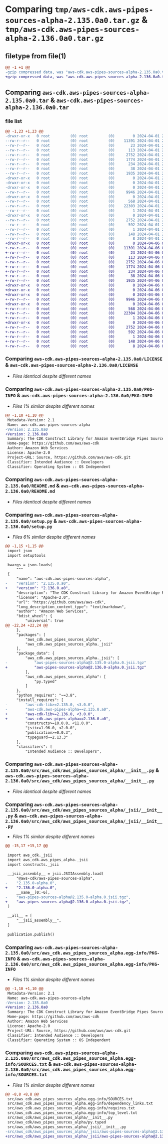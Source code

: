# Comparing `tmp/aws-cdk.aws-pipes-sources-alpha-2.135.0a0.tar.gz` & `tmp/aws-cdk.aws-pipes-sources-alpha-2.136.0a0.tar.gz`

## filetype from file(1)

```diff
@@ -1 +1 @@
-gzip compressed data, was "aws-cdk.aws-pipes-sources-alpha-2.135.0a0.tar", last modified: Mon Apr  1 23:12:32 2024, max compression
+gzip compressed data, was "aws-cdk.aws-pipes-sources-alpha-2.136.0a0.tar", last modified: Sat Apr  6 02:37:06 2024, max compression
```

## Comparing `aws-cdk.aws-pipes-sources-alpha-2.135.0a0.tar` & `aws-cdk.aws-pipes-sources-alpha-2.136.0a0.tar`

### file list

```diff
@@ -1,23 +1,23 @@
-drwxr-xr-x   0 root         (0) root         (0)        0 2024-04-01 23:12:32.656314 aws-cdk.aws-pipes-sources-alpha-2.135.0a0/
--rw-r--r--   0 root         (0) root         (0)    11391 2024-04-01 23:12:22.000000 aws-cdk.aws-pipes-sources-alpha-2.135.0a0/LICENSE
--rw-r--r--   0 root         (0) root         (0)       23 2024-04-01 23:12:22.000000 aws-cdk.aws-pipes-sources-alpha-2.135.0a0/MANIFEST.in
--rw-r--r--   0 root         (0) root         (0)      113 2024-04-01 23:12:22.000000 aws-cdk.aws-pipes-sources-alpha-2.135.0a0/NOTICE
--rw-r--r--   0 root         (0) root         (0)     2752 2024-04-01 23:12:32.656314 aws-cdk.aws-pipes-sources-alpha-2.135.0a0/PKG-INFO
--rw-r--r--   0 root         (0) root         (0)     1774 2024-04-01 23:12:22.000000 aws-cdk.aws-pipes-sources-alpha-2.135.0a0/README.md
--rw-r--r--   0 root         (0) root         (0)      234 2024-04-01 23:12:22.000000 aws-cdk.aws-pipes-sources-alpha-2.135.0a0/pyproject.toml
--rw-r--r--   0 root         (0) root         (0)       38 2024-04-01 23:12:32.656314 aws-cdk.aws-pipes-sources-alpha-2.135.0a0/setup.cfg
--rw-r--r--   0 root         (0) root         (0)     1935 2024-04-01 23:12:22.000000 aws-cdk.aws-pipes-sources-alpha-2.135.0a0/setup.py
-drwxr-xr-x   0 root         (0) root         (0)        0 2024-04-01 23:12:32.656314 aws-cdk.aws-pipes-sources-alpha-2.135.0a0/src/
-drwxr-xr-x   0 root         (0) root         (0)        0 2024-04-01 23:12:32.656314 aws-cdk.aws-pipes-sources-alpha-2.135.0a0/src/aws_cdk/
-drwxr-xr-x   0 root         (0) root         (0)        0 2024-04-01 23:12:32.656314 aws-cdk.aws-pipes-sources-alpha-2.135.0a0/src/aws_cdk/aws_pipes_sources_alpha/
--rw-r--r--   0 root         (0) root         (0)     9946 2024-04-01 23:12:22.000000 aws-cdk.aws-pipes-sources-alpha-2.135.0a0/src/aws_cdk/aws_pipes_sources_alpha/__init__.py
-drwxr-xr-x   0 root         (0) root         (0)        0 2024-04-01 23:12:32.656314 aws-cdk.aws-pipes-sources-alpha-2.135.0a0/src/aws_cdk/aws_pipes_sources_alpha/_jsii/
--rw-r--r--   0 root         (0) root         (0)      568 2024-04-01 23:12:22.000000 aws-cdk.aws-pipes-sources-alpha-2.135.0a0/src/aws_cdk/aws_pipes_sources_alpha/_jsii/__init__.py
--rw-r--r--   0 root         (0) root         (0)    22303 2024-04-01 23:12:22.000000 aws-cdk.aws-pipes-sources-alpha-2.135.0a0/src/aws_cdk/aws_pipes_sources_alpha/_jsii/aws-pipes-sources-alpha@2.135.0-alpha.0.jsii.tgz
--rw-r--r--   0 root         (0) root         (0)        1 2024-04-01 23:12:22.000000 aws-cdk.aws-pipes-sources-alpha-2.135.0a0/src/aws_cdk/aws_pipes_sources_alpha/py.typed
-drwxr-xr-x   0 root         (0) root         (0)        0 2024-04-01 23:12:32.656314 aws-cdk.aws-pipes-sources-alpha-2.135.0a0/src/aws_cdk.aws_pipes_sources_alpha.egg-info/
--rw-r--r--   0 root         (0) root         (0)     2752 2024-04-01 23:12:32.000000 aws-cdk.aws-pipes-sources-alpha-2.135.0a0/src/aws_cdk.aws_pipes_sources_alpha.egg-info/PKG-INFO
--rw-r--r--   0 root         (0) root         (0)      592 2024-04-01 23:12:32.000000 aws-cdk.aws-pipes-sources-alpha-2.135.0a0/src/aws_cdk.aws_pipes_sources_alpha.egg-info/SOURCES.txt
--rw-r--r--   0 root         (0) root         (0)        1 2024-04-01 23:12:32.000000 aws-cdk.aws-pipes-sources-alpha-2.135.0a0/src/aws_cdk.aws_pipes_sources_alpha.egg-info/dependency_links.txt
--rw-r--r--   0 root         (0) root         (0)      148 2024-04-01 23:12:32.000000 aws-cdk.aws-pipes-sources-alpha-2.135.0a0/src/aws_cdk.aws_pipes_sources_alpha.egg-info/requires.txt
--rw-r--r--   0 root         (0) root         (0)        8 2024-04-01 23:12:32.000000 aws-cdk.aws-pipes-sources-alpha-2.135.0a0/src/aws_cdk.aws_pipes_sources_alpha.egg-info/top_level.txt
+drwxr-xr-x   0 root         (0) root         (0)        0 2024-04-06 02:37:06.338828 aws-cdk.aws-pipes-sources-alpha-2.136.0a0/
+-rw-r--r--   0 root         (0) root         (0)    11391 2024-04-06 02:36:56.000000 aws-cdk.aws-pipes-sources-alpha-2.136.0a0/LICENSE
+-rw-r--r--   0 root         (0) root         (0)       23 2024-04-06 02:36:56.000000 aws-cdk.aws-pipes-sources-alpha-2.136.0a0/MANIFEST.in
+-rw-r--r--   0 root         (0) root         (0)      113 2024-04-06 02:36:56.000000 aws-cdk.aws-pipes-sources-alpha-2.136.0a0/NOTICE
+-rw-r--r--   0 root         (0) root         (0)     2752 2024-04-06 02:37:06.338828 aws-cdk.aws-pipes-sources-alpha-2.136.0a0/PKG-INFO
+-rw-r--r--   0 root         (0) root         (0)     1774 2024-04-06 02:36:56.000000 aws-cdk.aws-pipes-sources-alpha-2.136.0a0/README.md
+-rw-r--r--   0 root         (0) root         (0)      234 2024-04-06 02:36:56.000000 aws-cdk.aws-pipes-sources-alpha-2.136.0a0/pyproject.toml
+-rw-r--r--   0 root         (0) root         (0)       38 2024-04-06 02:37:06.338828 aws-cdk.aws-pipes-sources-alpha-2.136.0a0/setup.cfg
+-rw-r--r--   0 root         (0) root         (0)     1935 2024-04-06 02:36:56.000000 aws-cdk.aws-pipes-sources-alpha-2.136.0a0/setup.py
+drwxr-xr-x   0 root         (0) root         (0)        0 2024-04-06 02:37:06.338828 aws-cdk.aws-pipes-sources-alpha-2.136.0a0/src/
+drwxr-xr-x   0 root         (0) root         (0)        0 2024-04-06 02:37:06.338828 aws-cdk.aws-pipes-sources-alpha-2.136.0a0/src/aws_cdk/
+drwxr-xr-x   0 root         (0) root         (0)        0 2024-04-06 02:37:06.338828 aws-cdk.aws-pipes-sources-alpha-2.136.0a0/src/aws_cdk/aws_pipes_sources_alpha/
+-rw-r--r--   0 root         (0) root         (0)     9946 2024-04-06 02:36:56.000000 aws-cdk.aws-pipes-sources-alpha-2.136.0a0/src/aws_cdk/aws_pipes_sources_alpha/__init__.py
+drwxr-xr-x   0 root         (0) root         (0)        0 2024-04-06 02:37:06.338828 aws-cdk.aws-pipes-sources-alpha-2.136.0a0/src/aws_cdk/aws_pipes_sources_alpha/_jsii/
+-rw-r--r--   0 root         (0) root         (0)      568 2024-04-06 02:36:56.000000 aws-cdk.aws-pipes-sources-alpha-2.136.0a0/src/aws_cdk/aws_pipes_sources_alpha/_jsii/__init__.py
+-rw-r--r--   0 root         (0) root         (0)    22304 2024-04-06 02:36:56.000000 aws-cdk.aws-pipes-sources-alpha-2.136.0a0/src/aws_cdk/aws_pipes_sources_alpha/_jsii/aws-pipes-sources-alpha@2.136.0-alpha.0.jsii.tgz
+-rw-r--r--   0 root         (0) root         (0)        1 2024-04-06 02:36:56.000000 aws-cdk.aws-pipes-sources-alpha-2.136.0a0/src/aws_cdk/aws_pipes_sources_alpha/py.typed
+drwxr-xr-x   0 root         (0) root         (0)        0 2024-04-06 02:37:06.338828 aws-cdk.aws-pipes-sources-alpha-2.136.0a0/src/aws_cdk.aws_pipes_sources_alpha.egg-info/
+-rw-r--r--   0 root         (0) root         (0)     2752 2024-04-06 02:37:06.000000 aws-cdk.aws-pipes-sources-alpha-2.136.0a0/src/aws_cdk.aws_pipes_sources_alpha.egg-info/PKG-INFO
+-rw-r--r--   0 root         (0) root         (0)      592 2024-04-06 02:37:06.000000 aws-cdk.aws-pipes-sources-alpha-2.136.0a0/src/aws_cdk.aws_pipes_sources_alpha.egg-info/SOURCES.txt
+-rw-r--r--   0 root         (0) root         (0)        1 2024-04-06 02:37:06.000000 aws-cdk.aws-pipes-sources-alpha-2.136.0a0/src/aws_cdk.aws_pipes_sources_alpha.egg-info/dependency_links.txt
+-rw-r--r--   0 root         (0) root         (0)      148 2024-04-06 02:37:06.000000 aws-cdk.aws-pipes-sources-alpha-2.136.0a0/src/aws_cdk.aws_pipes_sources_alpha.egg-info/requires.txt
+-rw-r--r--   0 root         (0) root         (0)        8 2024-04-06 02:37:06.000000 aws-cdk.aws-pipes-sources-alpha-2.136.0a0/src/aws_cdk.aws_pipes_sources_alpha.egg-info/top_level.txt
```

### Comparing `aws-cdk.aws-pipes-sources-alpha-2.135.0a0/LICENSE` & `aws-cdk.aws-pipes-sources-alpha-2.136.0a0/LICENSE`

 * *Files identical despite different names*

### Comparing `aws-cdk.aws-pipes-sources-alpha-2.135.0a0/PKG-INFO` & `aws-cdk.aws-pipes-sources-alpha-2.136.0a0/PKG-INFO`

 * *Files 1% similar despite different names*

```diff
@@ -1,10 +1,10 @@
 Metadata-Version: 2.1
 Name: aws-cdk.aws-pipes-sources-alpha
-Version: 2.135.0a0
+Version: 2.136.0a0
 Summary: The CDK Construct Library for Amazon EventBridge Pipes Sources
 Home-page: https://github.com/aws/aws-cdk
 Author: Amazon Web Services
 License: Apache-2.0
 Project-URL: Source, https://github.com/aws/aws-cdk.git
 Classifier: Intended Audience :: Developers
 Classifier: Operating System :: OS Independent
```

### Comparing `aws-cdk.aws-pipes-sources-alpha-2.135.0a0/README.md` & `aws-cdk.aws-pipes-sources-alpha-2.136.0a0/README.md`

 * *Files identical despite different names*

### Comparing `aws-cdk.aws-pipes-sources-alpha-2.135.0a0/setup.py` & `aws-cdk.aws-pipes-sources-alpha-2.136.0a0/setup.py`

 * *Files 6% similar despite different names*

```diff
@@ -1,15 +1,15 @@
 import json
 import setuptools
 
 kwargs = json.loads(
     """
 {
     "name": "aws-cdk.aws-pipes-sources-alpha",
-    "version": "2.135.0.a0",
+    "version": "2.136.0.a0",
     "description": "The CDK Construct Library for Amazon EventBridge Pipes Sources",
     "license": "Apache-2.0",
     "url": "https://github.com/aws/aws-cdk",
     "long_description_content_type": "text/markdown",
     "author": "Amazon Web Services",
     "bdist_wheel": {
         "universal": true
@@ -22,24 +22,24 @@
     },
     "packages": [
         "aws_cdk.aws_pipes_sources_alpha",
         "aws_cdk.aws_pipes_sources_alpha._jsii"
     ],
     "package_data": {
         "aws_cdk.aws_pipes_sources_alpha._jsii": [
-            "aws-pipes-sources-alpha@2.135.0-alpha.0.jsii.tgz"
+            "aws-pipes-sources-alpha@2.136.0-alpha.0.jsii.tgz"
         ],
         "aws_cdk.aws_pipes_sources_alpha": [
             "py.typed"
         ]
     },
     "python_requires": "~=3.8",
     "install_requires": [
-        "aws-cdk-lib>=2.135.0, <3.0.0",
-        "aws-cdk.aws-pipes-alpha==2.135.0.a0",
+        "aws-cdk-lib>=2.136.0, <3.0.0",
+        "aws-cdk.aws-pipes-alpha==2.136.0.a0",
         "constructs>=10.0.0, <11.0.0",
         "jsii>=1.96.0, <2.0.0",
         "publication>=0.0.3",
         "typeguard~=2.13.3"
     ],
     "classifiers": [
         "Intended Audience :: Developers",
```

### Comparing `aws-cdk.aws-pipes-sources-alpha-2.135.0a0/src/aws_cdk/aws_pipes_sources_alpha/__init__.py` & `aws-cdk.aws-pipes-sources-alpha-2.136.0a0/src/aws_cdk/aws_pipes_sources_alpha/__init__.py`

 * *Files identical despite different names*

### Comparing `aws-cdk.aws-pipes-sources-alpha-2.135.0a0/src/aws_cdk/aws_pipes_sources_alpha/_jsii/__init__.py` & `aws-cdk.aws-pipes-sources-alpha-2.136.0a0/src/aws_cdk/aws_pipes_sources_alpha/_jsii/__init__.py`

 * *Files 1% similar despite different names*

```diff
@@ -15,17 +15,17 @@
 
 import aws_cdk._jsii
 import aws_cdk.aws_pipes_alpha._jsii
 import constructs._jsii
 
 __jsii_assembly__ = jsii.JSIIAssembly.load(
     "@aws-cdk/aws-pipes-sources-alpha",
-    "2.135.0-alpha.0",
+    "2.136.0-alpha.0",
     __name__[0:-6],
-    "aws-pipes-sources-alpha@2.135.0-alpha.0.jsii.tgz",
+    "aws-pipes-sources-alpha@2.136.0-alpha.0.jsii.tgz",
 )
 
 __all__ = [
     "__jsii_assembly__",
 ]
 
 publication.publish()
```

### Comparing `aws-cdk.aws-pipes-sources-alpha-2.135.0a0/src/aws_cdk.aws_pipes_sources_alpha.egg-info/PKG-INFO` & `aws-cdk.aws-pipes-sources-alpha-2.136.0a0/src/aws_cdk.aws_pipes_sources_alpha.egg-info/PKG-INFO`

 * *Files 1% similar despite different names*

```diff
@@ -1,10 +1,10 @@
 Metadata-Version: 2.1
 Name: aws-cdk.aws-pipes-sources-alpha
-Version: 2.135.0a0
+Version: 2.136.0a0
 Summary: The CDK Construct Library for Amazon EventBridge Pipes Sources
 Home-page: https://github.com/aws/aws-cdk
 Author: Amazon Web Services
 License: Apache-2.0
 Project-URL: Source, https://github.com/aws/aws-cdk.git
 Classifier: Intended Audience :: Developers
 Classifier: Operating System :: OS Independent
```

### Comparing `aws-cdk.aws-pipes-sources-alpha-2.135.0a0/src/aws_cdk.aws_pipes_sources_alpha.egg-info/SOURCES.txt` & `aws-cdk.aws-pipes-sources-alpha-2.136.0a0/src/aws_cdk.aws_pipes_sources_alpha.egg-info/SOURCES.txt`

 * *Files 1% similar despite different names*

```diff
@@ -8,8 +8,8 @@
 src/aws_cdk.aws_pipes_sources_alpha.egg-info/SOURCES.txt
 src/aws_cdk.aws_pipes_sources_alpha.egg-info/dependency_links.txt
 src/aws_cdk.aws_pipes_sources_alpha.egg-info/requires.txt
 src/aws_cdk.aws_pipes_sources_alpha.egg-info/top_level.txt
 src/aws_cdk/aws_pipes_sources_alpha/__init__.py
 src/aws_cdk/aws_pipes_sources_alpha/py.typed
 src/aws_cdk/aws_pipes_sources_alpha/_jsii/__init__.py
-src/aws_cdk/aws_pipes_sources_alpha/_jsii/aws-pipes-sources-alpha@2.135.0-alpha.0.jsii.tgz
+src/aws_cdk/aws_pipes_sources_alpha/_jsii/aws-pipes-sources-alpha@2.136.0-alpha.0.jsii.tgz
```

